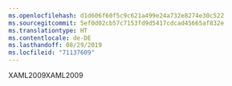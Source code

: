 ```yaml
---
ms.openlocfilehash: d1d606f60f5c9c621a499e24a732e8274e30c522
ms.sourcegitcommit: 5ef0d02cb57c7153fd9d5417cdcad45665af832e
ms.translationtype: HT
ms.contentlocale: de-DE
ms.lasthandoff: 08/29/2019
ms.locfileid: "71137609"
---
```

<span data-ttu-id="fc799-101">XAML2009</span><span class="sxs-lookup"><span data-stu-id="fc799-101">XAML2009</span></span>